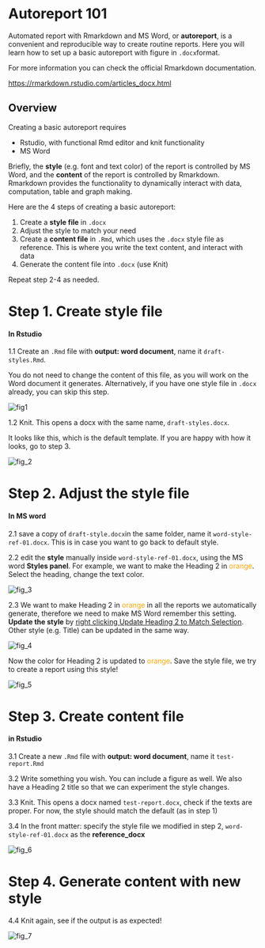 # Autoreport 101

Automated report with Rmarkdown and MS Word, or **autoreport**, is a convenient and reproducible way to create routine reports. Here you will learn how to set up a basic autoreport with figure in `.docx`format. 

For more information you can check the official Rmarkdown documentation.

https://rmarkdown.rstudio.com/articles_docx.html



## Overview

Creating a basic autoreport requires 

- Rstudio, with functional Rmd editor and knit functionality
- MS Word

Briefly, the **style** (e.g. font and text color) of the report is controlled by MS Word, and the **content** of the report is controlled by Rmarkdown. Rmarkdown provides the functionality to dynamically interact with data, computation, table and graph making. 

Here are the 4 steps of creating a basic autoreport: 

1. Create a **style file** in `.docx`
2. Adjust the style to match your need
3. Create a **content file** in `.Rmd`, which uses the `.docx` style file as reference. This is where you write the text content, and interact with data
4. Generate the content file into `.docx` (use Knit)

Repeat step 2-4 as needed. 





# Step 1. Create style file

#### In Rstudio 

1.1 Create an `.Rmd` file with **output: word document**, name it `draft-styles.Rmd`. 

You do not need to change the content of this file, as you will work on the Word document it generates. Alternatively, if you have one style file in `.docx` already, you can skip this step. 

![fig1](fig_tutorial_autoreport/fig_1.png)

1.2 Knit. This opens a docx with the same name, `draft-styles.docx`. 

It looks like this, which is the default template. If you are happy with how it looks, go to step 3. 

![fig_2](fig_tutorial_autoreport/fig_2.png)



# Step 2. Adjust the style file

#### In MS word

2.1 save a copy of `draft-style.docx`in the same folder, name it `word-style-ref-01.docx`. This is in case you want to go back to default style. 

2.2 edit the **style** manually inside `word-style-ref-01.docx`, using the MS word **Styles panel**. For example, we want to make the Heading 2 in <span style = 'color:orange'>orange</span>. Select the heading, change the text color. 



![fig_3](fig_tutorial_autoreport/fig_3.png)





2.3 We want to make Heading 2 in <span style = 'color:orange'>orange</span> in all the reports we automatically generate, therefore we need to make MS Word remember this setting. **Update the style** by <u>right clicking Update Heading 2 to Match Selection</u>. Other style (e.g. Title) can be updated in the same way.

![fig_4](fig_tutorial_autoreport/fig_4.png)



Now the color for Heading 2 is updated to <span style = 'color:orange'>orange</span>. Save the style file, we try to create a report using this style!

![fig_5](fig_tutorial_autoreport/fig_5.png)





# Step 3. Create content file

#### in Rstudio

3.1 Create a new `.Rmd` file with **output: word document**, name it `test-report.Rmd`

3.2 Write something you wish. You can include a figure as well. We also have a Heading 2 title so that we can experiment the style changes.

3.3 Knit. This opens a docx named `test-report.docx`, check if the texts are proper. For now, the style should match the default (as in step 1)

3.4 In the front matter: specify the style file we modified in step 2, `word-style-ref-01.docx` as the **reference_docx**



![fig_6](fig_tutorial_autoreport/fig_6.png)





# Step 4. Generate content with new style

4.4 Knit again, see if the output is as expected! 

![fig_7](fig_tutorial_autoreport/fig_7.png)



